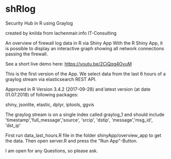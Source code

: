 # shRlog

Security Hub in R using Graylog

created by knilda from lachenmair.info IT-Consulting


An overview of firewall log data in R via Shiny App
With the R Shiny App, it is possible to display an interactive graph showing all network connections passing the firewall.  

See a short live demo here: https://youtu.be/2CiQqg4OvuM 

This is the first version of the App. 
We select data from the last 6 hours of a graylog stream via elasticsearch REST API.

Approved in R Version 3.4.2 (2017-09-28) and latest version (at date 01.07.2018) of following packages: 

shiny, jsonlite, elastic, dplyr, iptools, ggvis

The graylog stream is on a single index called graylog_1 and should include 'timestamp','full_message','source', 'srcip', 'dstip', 'message','msg_id', 'dst_ip'

First run data_last_hours.R file in the folder shinyApp/overview_app to get the data. Then open server.R and press the "Run App"-Button. 

I am open for any Questions, so please ask. 
